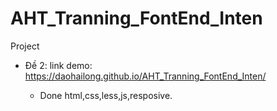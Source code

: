 # AHT_Tranning_FontEnd_Inten
Project
+ Đề 2: link demo: https://daohailong.github.io/AHT_Tranning_FontEnd_Inten/

  - Done html,css,less,js,resposive.
  